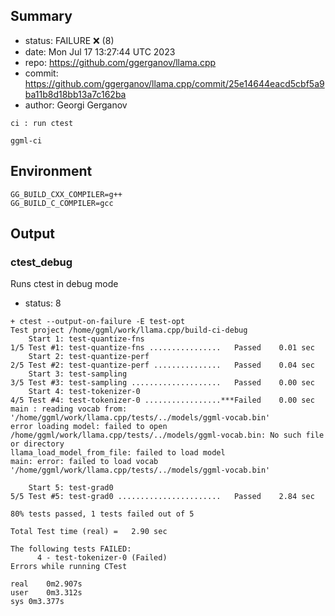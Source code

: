 ## Summary

- status: FAILURE ❌ (8)
- date:   Mon Jul 17 13:27:44 UTC 2023
- repo:   https://github.com/ggerganov/llama.cpp
- commit: https://github.com/ggerganov/llama.cpp/commit/25e14644eacd5cbf5a9ba11b8d18bb13a7c162ba
- author: Georgi Gerganov
```
ci : run ctest

ggml-ci
```

## Environment

```
GG_BUILD_CXX_COMPILER=g++
GG_BUILD_C_COMPILER=gcc
```

## Output

### ctest_debug

Runs ctest in debug mode
- status: 8
```
+ ctest --output-on-failure -E test-opt
Test project /home/ggml/work/llama.cpp/build-ci-debug
    Start 1: test-quantize-fns
1/5 Test #1: test-quantize-fns ................   Passed    0.01 sec
    Start 2: test-quantize-perf
2/5 Test #2: test-quantize-perf ...............   Passed    0.04 sec
    Start 3: test-sampling
3/5 Test #3: test-sampling ....................   Passed    0.00 sec
    Start 4: test-tokenizer-0
4/5 Test #4: test-tokenizer-0 .................***Failed    0.00 sec
main : reading vocab from: '/home/ggml/work/llama.cpp/tests/../models/ggml-vocab.bin'
error loading model: failed to open /home/ggml/work/llama.cpp/tests/../models/ggml-vocab.bin: No such file or directory
llama_load_model_from_file: failed to load model
main: error: failed to load vocab '/home/ggml/work/llama.cpp/tests/../models/ggml-vocab.bin'

    Start 5: test-grad0
5/5 Test #5: test-grad0 .......................   Passed    2.84 sec

80% tests passed, 1 tests failed out of 5

Total Test time (real) =   2.90 sec

The following tests FAILED:
	  4 - test-tokenizer-0 (Failed)
Errors while running CTest

real	0m2.907s
user	0m3.312s
sys	0m3.377s
```

